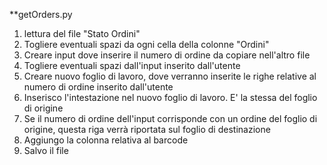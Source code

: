 **getOrders.py

1. lettura del file "Stato Ordini"
2. Togliere eventuali spazi da ogni cella della colonne "Ordini"
3. Creare input dove inserire il numero di ordine da copiare nell'altro file
4. Togliere eventuali spazi dall'input inserito dall'utente
5. Creare nuovo foglio di lavoro, dove verranno inserite le righe relative al numero di ordine inserito dall'utente
6. Inserisco l'intestazione nel nuovo foglio di lavoro. E' la stessa del foglio di origine
7. Se il numero di ordine dell'input corrisponde con un ordine del foglio di origine, questa riga verrà riportata sul foglio di destinazione
8. Aggiungo la colonna relativa al barcode
9. Salvo il file
